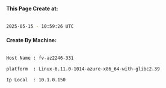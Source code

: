 
   
#### This Page Create at:

```bash

2025-05-15 - 10:59:26 UTC

```

#### Create By Machine:

```bash

Host Name : fv-az2246-331

platform  : Linux-6.11.0-1014-azure-x86_64-with-glibc2.39

Ip Local  : 10.1.0.150

```

